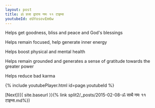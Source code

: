 ```yaml
---
layout: post
title: ॐ प्रजा द्वाराय नमः ११ टाइम्स
youtubeId: eUYosovEm6w
---
```

 
 
Helps get goodness, bliss and peace and God's blessings
 
Helps remain focused, help generate inner energy 
 
Helps boost physical and mental health 
 
Helps remain grounded and generates a sense of gratitude towards the greater power 
 
Helps reduce bad karma
 
 
 
 


{% include youtubePlayer.html id=page.youtubeId %}
 
[Next]({{ site.baseurl }}{% link  split2/_posts/2015-02-08-ॐ साथै नमः ११ टाइम्स.md%})
 
